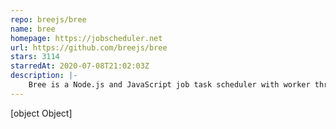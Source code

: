 ```yaml
---
repo: breejs/bree
name: bree
homepage: https://jobscheduler.net
url: https://github.com/breejs/bree
stars: 3114
starredAt: 2020-07-08T21:02:03Z
description: |-
    Bree is a Node.js and JavaScript job task scheduler with worker threads, cron, Date, and human syntax. Built for @ladjs, @forwardemail, @spamscanner, @cabinjs.
---
```


[object Object]

